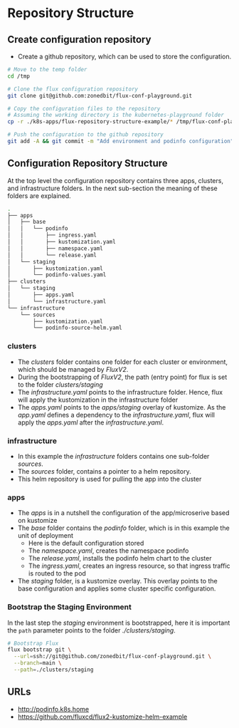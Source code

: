 # Repository Structure

## Create configuration repository

* Create a github repository, which can be used to store the configuration.

``` sh
# Move to the temp folder
cd /tmp

# Clone the flux configuration repository
git clone git@github.com:zonedbit/flux-conf-playground.git

# Copy the configuration files to the repository
# Assuming the working directory is the kubernetes-playground folder
cp -r ./k8s-apps/flux-repository-structure-example/* /tmp/flux-conf-playground/

# Push the configuration to the github repository
git add -A && git commit -m "Add environment and podinfo configuration" && git push
```

## Configuration Repository Structure

At the top level the configuration repository contains three apps, clusters, and infrastructure folders.
In the next sub-section the meaning of these folders are explained.

``` sh
.
├── apps
│   ├── base
│   │   └── podinfo
│   │       ├── ingress.yaml
│   │       ├── kustomization.yaml
│   │       ├── namespace.yaml
│   │       └── release.yaml
│   └── staging
│       ├── kustomization.yaml
│       └── podinfo-values.yaml
├── clusters
│   └── staging
│       ├── apps.yaml
│       └── infrastructure.yaml
└── infrastructure
    └── sources
        ├── kustomization.yaml
        └── podinfo-source-helm.yaml
```

### clusters

* The *clusters* folder contains one folder for each cluster or environment,
      which should be managed by *FluxV2*.
* During the bootstrapping of *FluxV2*, the path (entry point) for flux is set to the
      folder *clusters/staging*
* The *infrastructure.yaml* points to the infrastructure folder. Hence, flux will apply
      the kustomization in the infrastructure folder
* The *apps.yaml* points to the *apps/staging* overlay of kustomize. As the *app.yaml* defines
      a dependency to the *infrastructure.yaml*, flux will apply the *apps.yaml* after the
      *infrastructure.yaml*.

### infrastructure

* In this example the *infrastructure* folders contains one sub-folder *sources*.
* The *sources* folder, contains a pointer to a helm repository.
* This helm repository is used for pulling the app into the cluster

### apps

* The *apps* is in a nutshell the configuration of the app/microserive based on kustomize
* The *base* folder contains the *podinfo* folder, which is in this example the unit of deployment
    * Here is the default configuration stored
    * The *namespace.yaml*, creates the namespace podinfo
    * The *release.yaml*, installs the podinfo helm chart to the cluster
    * The *ingress.yaml*, creates an ingress resource, so that ingress traffic is routed to the pod
* The *staging* folder, is a kustomize overlay. This overlay points to the base configuration and applies some
    cluster specific configuration.

### Bootstrap the Staging Environment

In the last step the *staging* environment is bootstrapped, here it
is important the `path` parameter points to the folder *./clusters/staging*.

``` sh
# Bootstrap Flux
flux bootstrap git \
  --url=ssh://git@github.com/zonedbit/flux-conf-playground.git \
  --branch=main \
  --path=./clusters/staging
```

## URLs

* <http://podinfo.k8s.home>
* <https://github.com/fluxcd/flux2-kustomize-helm-example>
